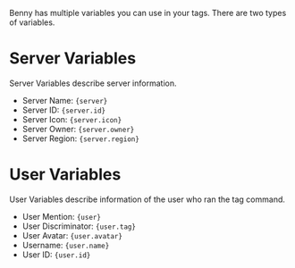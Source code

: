 Benny has multiple variables you can use in your tags. There are two types of variables.
# Server Variables
Server Variables describe server information.
* Server Name: `{server}`
* Server ID: `{server.id}`
* Server Icon: `{server.icon}`
* Server Owner: `{server.owner}`
* Server Region: `{server.region}`
# User Variables
User Variables describe information of the user who ran the tag command.
* User Mention: `{user}`
* User Discriminator: `{user.tag}`
* User Avatar: `{user.avatar}`
* Username: `{user.name}`
* User ID: `{user.id}`
